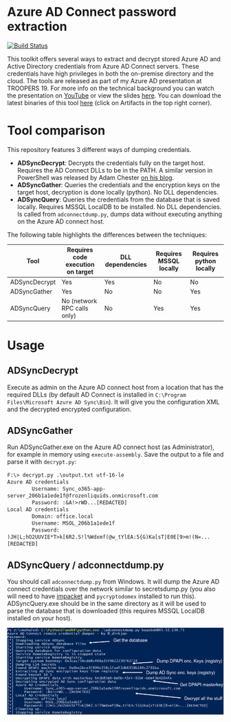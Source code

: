 # Azure AD Connect password extraction
[![Build Status](https://dev.azure.com/dirkjanm/adconnectdump/_apis/build/status/fox-it.adconnectdump?branchName=master)](https://dev.azure.com/dirkjanm/adconnectdump/_build/latest?definitionId=16&branchName=master)

This toolkit offers several ways to extract and decrypt stored Azure AD and Active Directory credentials from Azure AD Connect servers. These credentials have high privileges in both the on-premise directory and the cloud. The tools are released as part of my Azure AD presentation at TROOPERS 19. For more info on the technical background you can watch the presentation on [YouTube](https://www.youtube.com/watch?v=JEIR5oGCwdg) or view the slides [here](https://www.slideshare.net/DirkjanMollema/im-in-your-cloud-reading-everyones-email-hacking-azure-ad-via-active-directory).  You can download the latest binaries of this tool [here](https://dev.azure.com/dirkjanm/adconnectdump/_build/latest?definitionId=16&branchName=master) (click on Artifacts in the top right corner).

# Tool comparison
This repository features 3 different ways of dumping credentials. 
- **ADSyncDecrypt**: Decrypts the credentials fully on the target host. Requires the AD Connect DLLs to be in the PATH. A similar version in PowerShell was released by Adam Chester [on his blog](https://blog.xpnsec.com/azuread-connect-for-redteam/).
- **ADSyncGather**: Queries the credentials and the encryption keys on the target host, decryption is done locally (python). No DLL dependencies.
- **ADSyncQuery**: Queries the credentials from the database that is saved locally. Requires MSSQL LocalDB to be installed. No DLL dependencies. Is called from `adconnectdump.py`, dumps data without executing anything on the Azure AD connect host.

The following table highlights the differences between the techniques:

Tool | Requires code execution on target | DLL dependencies | Requires MSSQL locally | Requires python locally
--- | --- | --- | --- | ---
ADSyncDecrypt | Yes | Yes | No | No
ADSyncGather | Yes | No | No | Yes
ADSyncQuery | No (network RPC calls only) | No | Yes | Yes

# Usage
## ADSyncDecrypt
Execute as admin on the Azure AD connect host from a location that has the required DLLs (by default AD Connect is installed in `C:\Program Files\Microsoft Azure AD Sync\Bin`). It will give you the configuration XML and the decrypted encrypted configuration.

## ADSyncGather
Run ADSyncGather.exe on the Azure AD connect host (as Administrator), for example in memory using `execute-assembly`. Save the output to a file and parse it with `decrypt.py`:
```
F:\> decrypt.py .\output.txt utf-16-le
Azure AD credentials
        Username: Sync_o365-app-server_206b1a1ede1f@frozenliquids.onmicrosoft.com
        Password: :&A!>rWD...[REDACTED]
Local AD credentials
        Domain: office.local
        Username: MSOL_206b1a1ede1f
        Password: )JH|L;hO2UUVIE*T>k[6R2.S!l%Wdxmf(@w_tYlEA:5{G)Ka[sT|E0E[9>m!(N=...[REDACTED]
```

## ADSyncQuery / adconnectdump.py
You should call `adconnectdump.py` from Windows. It will dump the Azure AD connect credentials over the network similar to secretsdump.py (you also will need to have [impacket](https://github.com/SecureAuthCorp/impacket) and `pycryptodomex` installed to run this). ADSyncQuery.exe should be in the same directory as it will be used to parse the database that is downloaded (this requires MSSQL LocalDB installed on your host).

![dump example](exampledump.png)
